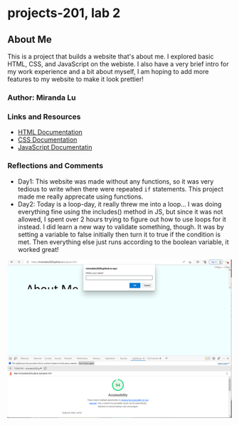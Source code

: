 # projects-201, lab 2

## About Me

This is a project that builds a website that's about me. I explored basic HTML, CSS, and JavaScript on the webiste. I also have a very brief intro for my work experience and a bit about myself, I am hoping to add more features to my website to make it look prettier!

### Author: Miranda Lu

### Links and Resources

- [HTML Documentation](https://www.w3schools.com/html/default.asp)
- [CSS Documentation](https://www.w3schools.com/css/default.asp)
- [JavaScript Documentatin](https://www.w3schools.com/js/default.asp)

### Reflections and Comments

- Day1: This website was made without any functions, so it was very tedious to write when there were repeated `if` statements. This project made me really apprecate using functions.
- Day2: Today is a loop-day, it really threw me into a loop... I was doing everything fine using the includes() method in JS, but since it was not allowed, I spent over 2 hours trying to figure out how to use loops for it instead. I did learn a new way to validate something, though. It was by setting a variable to false initially then turn it to true if the condition is met. Then everything else just runs according to the boolean variable, it worked great!

![LightHouse Scan Result](img/lab2LightHouse.png)

